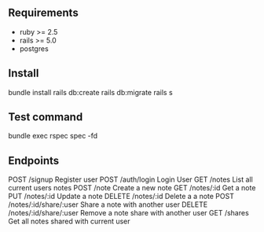 ## Requirements

 - ruby >= 2.5
 - rails >= 5.0
 - postgres

## Install

bundle install
rails db:create
rails db:migrate
rails s

## Test command

bundle exec rspec spec -fd

## Endpoints

POST /signup	Register user
POST /auth/login	Login User
GET /notes	List all current users notes
POST /note	Create a new note
GET /notes/:id	Get a note
PUT /notes/:id	Update a note
DELETE /notes/:id	Delete a a note
POST /notes/:id/share/:user	  Share a note with another user
DELETE /notes/:id/share/:user  Remove a note share with another user
GET /shares   Get all notes shared with current user
 